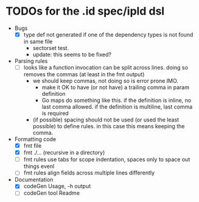 
# TODOs for the .id spec/ipld dsl

- Bugs
  - [x] type def not generated if one of the dependency types is not found in same file
    - sectorset test.
    - update: this seems to be fixed?
- Parsing rules
  - [ ] looks like a function invocation can be split across lines. doing so removes the commas (at least in the fmt output)
    - we should keep commas, not doing so is error prone IMO.
      - make it OK to have (or not have) a trailing comma in param definition
      - Go maps do something like this. if the definition is inline, no last comma allowed. if the definition is multiline, last comma is required
    - (if possible) spacing should not be used (or used the least possible) to define rules. in this case this means keeping the comma.
- Formatting code
  - [x] fmt file
  - [x] fmt ./... (recursive in a directory)
  - [ ] fmt rules use tabs for scope indentation, spaces only to space out things evenl
  - [ ] fmt rules align fields across multiple lines differently
- Documentation
  - [x] codeGen Usage, -h output
  - [ ] codeGen tool Readme
